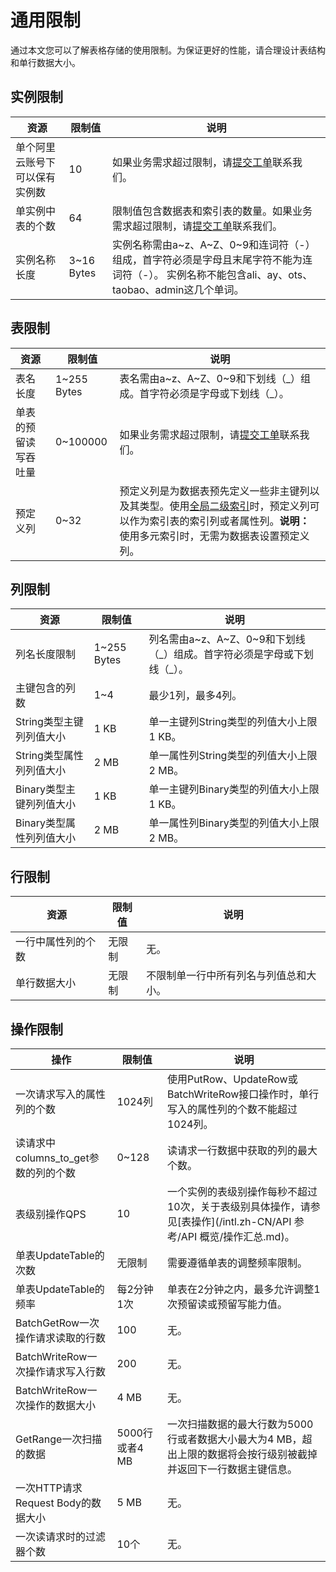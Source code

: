 # 通用限制

通过本文您可以了解表格存储的使用限制。为保证更好的性能，请合理设计表结构和单行数据大小。

## 实例限制

|资源|限制值|说明|
|--|---|--|
|单个阿里云账号下可以保有实例数|10|如果业务需求超过限制，请[提交工单](https://workorder-intl.console.aliyun.com/#/ticket/createInd)联系我们。 |
|单实例中表的个数|64|限制值包含数据表和索引表的数量。如果业务需求超过限制，请[提交工单](https://workorder-intl.console.aliyun.com/#/ticket/createInd)联系我们。 |
|实例名称长度|3~16 Bytes|实例名称需由a~z、A~Z、0~9和连词符（-）组成，首字符必须是字母且末尾字符不能为连词符（-）。 实例名称不能包含ali、ay、ots、taobao、admin这几个单词。 |

## 表限制

|资源|限制值|说明|
|--|---|--|
|表名长度|1~255 Bytes|表名需由a~z、A~Z、0~9和下划线（\_）组成。首字符必须是字母或下划线（\_）。|
|单表的预留读写吞吐量|0~100000|如果业务需求超过限制，请[提交工单](https://workorder-intl.console.aliyun.com/#/ticket/createInd)联系我们。 |
|预定义列|0~32|预定义列是为数据表预先定义一些非主键列以及其类型。使用[全局二级索引](/intl.zh-CN/功能介绍/全局二级索引/使用前须知.md)时，预定义列可以作为索引表的索引列或者属性列。**说明：** 使用多元索引时，无需为数据表设置预定义列。 |

## 列限制

|资源|限制值|说明|
|--|---|--|
|列名长度限制|1~255 Bytes|列名需由a~z、A~Z、0~9和下划线（\_）组成。首字符必须是字母或下划线（\_）。|
|主键包含的列数|1~4|最少1列，最多4列。|
|String类型主键列列值大小|1 KB|单一主键列String类型的列值大小上限1 KB。|
|String类型属性列列值大小|2 MB|单一属性列String类型的列值大小上限2 MB。|
|Binary类型主键列列值大小|1 KB|单一主键列Binary类型的列值大小上限1 KB。|
|Binary类型属性列列值大小|2 MB|单一属性列Binary类型的列值大小上限2 MB。|

## 行限制

|资源|限制值|说明|
|--|---|--|
|一行中属性列的个数|无限制|无。|
|单行数据大小|无限制|不限制单一行中所有列名与列值总和大小。|

## 操作限制

|操作|限制值|说明|
|--|---|--|
|一次请求写入的属性列的个数|1024列|使用PutRow、UpdateRow或BatchWriteRow接口操作时，单行写入的属性列的个数不能超过1024列。|
|读请求中columns\_to\_get参数的列的个数|0~128|读请求一行数据中获取的列的最大个数。|
|表级别操作QPS|10|一个实例的表级别操作每秒不超过10次，关于表级别具体操作，请参见[表操作](/intl.zh-CN/API 参考/API 概览/操作汇总.md)。|
|单表UpdateTable的次数|无限制|需要遵循单表的调整频率限制。|
|单表UpdateTable的频率|每2分钟1次|单表在2分钟之内，最多允许调整1次预留读或预留写能力值。|
|BatchGetRow一次操作请求读取的行数|100|无。|
|BatchWriteRow一次操作请求写入行数|200|无。|
|BatchWriteRow一次操作的数据大小|4 MB|无。|
|GetRange一次扫描的数据|5000行或者4 MB|一次扫描数据的最大行数为5000行或者数据大小最大为4 MB，超出上限的数据将会按行级别被截掉并返回下一行数据主键信息。|
|一次HTTP请求Request Body的数据大小|5 MB|无。|
|一次读请求时的过滤器个数|10个|无。|

